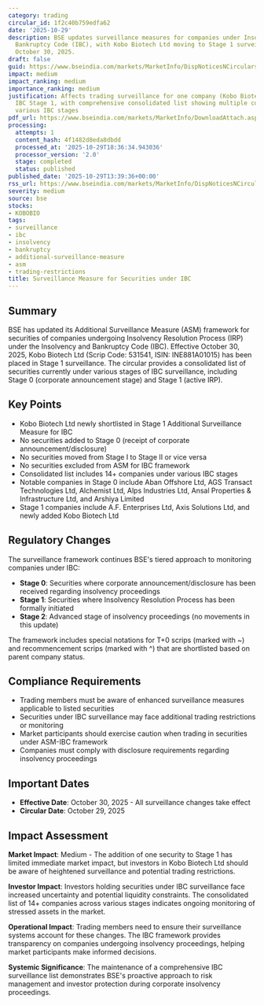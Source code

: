 ```yaml
---
category: trading
circular_id: 1f2c40b759edfa62
date: '2025-10-29'
description: BSE updates surveillance measures for companies under Insolvency and
  Bankruptcy Code (IBC), with Kobo Biotech Ltd moving to Stage 1 surveillance effective
  October 30, 2025.
draft: false
guid: https://www.bseindia.com/markets/MarketInfo/DispNoticesNCirculars.aspx?Noticeid={991F77E2-7081-4BD5-AFD0-B3C1DA33B631}&noticeno=20251029-53&dt=10/29/2025&icount=53&totcount=60&flag=0
impact: medium
impact_ranking: medium
importance_ranking: medium
justification: Affects trading surveillance for one company (Kobo Biotech) entering
  IBC Stage 1, with comprehensive consolidated list showing multiple companies under
  various IBC stages
pdf_url: https://www.bseindia.com/markets/MarketInfo/DownloadAttach.aspx?id=20251029-53&attachedId=8ff8c1d8-49fb-4bb0-8a52-fdd1e7c61f48
processing:
  attempts: 1
  content_hash: 4f1482d8eda8dbdd
  processed_at: '2025-10-29T18:36:34.943036'
  processor_version: '2.0'
  stage: completed
  status: published
published_date: '2025-10-29T13:39:36+00:00'
rss_url: https://www.bseindia.com/markets/MarketInfo/DispNoticesNCirculars.aspx?Noticeid={991F77E2-7081-4BD5-AFD0-B3C1DA33B631}&noticeno=20251029-53&dt=10/29/2025&icount=53&totcount=60&flag=0
severity: medium
source: bse
stocks:
- KOBOBIO
tags:
- surveillance
- ibc
- insolvency
- bankruptcy
- additional-surveillance-measure
- asm
- trading-restrictions
title: Surveillance Measure for Securities under IBC
---
```


## Summary

BSE has updated its Additional Surveillance Measure (ASM) framework for securities of companies undergoing Insolvency Resolution Process (IRP) under the Insolvency and Bankruptcy Code (IBC). Effective October 30, 2025, Kobo Biotech Ltd (Scrip Code: 531541, ISIN: INE881A01015) has been placed in Stage 1 surveillance. The circular provides a consolidated list of securities currently under various stages of IBC surveillance, including Stage 0 (corporate announcement stage) and Stage 1 (active IRP).

## Key Points

- Kobo Biotech Ltd newly shortlisted in Stage 1 Additional Surveillance Measure for IBC
- No securities added to Stage 0 (receipt of corporate announcement/disclosure)
- No securities moved from Stage I to Stage II or vice versa
- No securities excluded from ASM for IBC framework
- Consolidated list includes 14+ companies under various IBC stages
- Notable companies in Stage 0 include Aban Offshore Ltd, AGS Transact Technologies Ltd, Alchemist Ltd, Alps Industries Ltd, Ansal Properties & Infrastructure Ltd, and Arshiya Limited
- Stage 1 companies include A.F. Enterprises Ltd, Axis Solutions Ltd, and newly added Kobo Biotech Ltd

## Regulatory Changes

The surveillance framework continues BSE's tiered approach to monitoring companies under IBC:

- **Stage 0**: Securities where corporate announcement/disclosure has been received regarding insolvency proceedings
- **Stage 1**: Securities where Insolvency Resolution Process has been formally initiated
- **Stage 2**: Advanced stage of insolvency proceedings (no movements in this update)

The framework includes special notations for T+0 scrips (marked with ~) and recommencement scrips (marked with ^) that are shortlisted based on parent company status.

## Compliance Requirements

- Trading members must be aware of enhanced surveillance measures applicable to listed securities
- Securities under IBC surveillance may face additional trading restrictions or monitoring
- Market participants should exercise caution when trading in securities under ASM-IBC framework
- Companies must comply with disclosure requirements regarding insolvency proceedings

## Important Dates

- **Effective Date**: October 30, 2025 - All surveillance changes take effect
- **Circular Date**: October 29, 2025

## Impact Assessment

**Market Impact**: Medium - The addition of one security to Stage 1 has limited immediate market impact, but investors in Kobo Biotech Ltd should be aware of heightened surveillance and potential trading restrictions.

**Investor Impact**: Investors holding securities under IBC surveillance face increased uncertainty and potential liquidity constraints. The consolidated list of 14+ companies across various stages indicates ongoing monitoring of stressed assets in the market.

**Operational Impact**: Trading members need to ensure their surveillance systems account for these changes. The IBC framework provides transparency on companies undergoing insolvency proceedings, helping market participants make informed decisions.

**Systemic Significance**: The maintenance of a comprehensive IBC surveillance list demonstrates BSE's proactive approach to risk management and investor protection during corporate insolvency proceedings.
